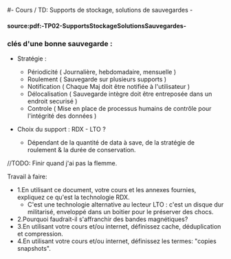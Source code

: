 #- Cours / TD: Supports de stockage, solutions de sauvegardes -
#### source:pdf:-TP02-SupportsStockageSolutionsSauvegardes-

### clés d'une bonne sauvegarde :
- Stratégie : 
  - Périodicité ( Journalière, hebdomadaire, mensuelle )
  - Roulement ( Sauvegarde sur plusieurs supports )
  - Notification ( Chaque Maj doit être notifiée à l'utilisateur )
  - Délocalisation ( Sauvegarde intègre doit être entreposée dans un endroit securisé )
  - Controle ( Mise en place de processus humains de contrôle pour l'intégrité des données )
  
- Choix du support : RDX - LTO ?
  - Dépendant de la quantité de data à save, de la stratégie de roulement & la durée de conservation.
 


//TODO: Finir quand j'ai pas la flemme.


Travail à faire: 
- 1.En utilisant ce document, votre cours et les annexes fournies, expliquez ce qu'est la technologie RDX.
  - C'est une technologie alternative au lecteur LTO : c'est un disque dur militarisé, enveloppé dans un boitier pour le préserver des chocs.
- 2.Pourquoi faudrait-il s'affranchir des bandes magnétiques?
- 3.En utilisant votre cours et/ou internet, définissez cache, déduplication et compression.
- 4.En utilisant votre cours et/ou internet, définissez les termes: "copies snapshots".
